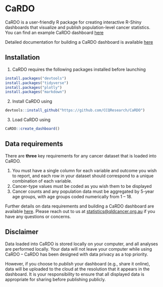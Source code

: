 
<!-- README.md is generated from README.Rmd. Please edit that file -->

# CaRDO

<!-- badges: start -->
<!-- badges: end -->

CaRDO is a user-friendly R package for creating interactive R-Shiny
dashboards that visualize and publish population-level cancer
statistics. You can find an example CaRDO dashboard <a
href="https://cancerqld.org.au/research/queensland-cancer-statistics/queensland-cancer-statistics-online-qcsol/"
target="_blank">here</a>

Detailed documentation for building a CaRDO dashboard is available
[here](https://ccqresearch.github.io/CaRDO-Handbook/)

## Installation

1.  CaRDO requires the following packages installed before launching

``` r
install.packages("devtools")
install.packages("tidyverse")
install.packages("plotly")
install.packages("markdown")
```

2.  Install CaRDO using

``` r
devtools::install_github("https://github.com/CCQResearch/CaRDO")
```

3.  Load CaRDO using

``` r
CaRDO::create_dashboard()
```

## Data requirements

There are **three** key requirements for any cancer dataset that is
loaded into CaRDO.

1.  You must have a single column for each variable and outcome you wish
    to report, and each row in your dataset should correspond to a
    unique combination of each variable.
2.  Cancer-type values must be coded as you wish them to be displayed
3.  Cancer counts and any population data must be aggregated by 5-year
    age groups, with age groups coded numerically from 1 – 18.

Further details on data requirements and building a CaRDO dashboard are
available [here](https://ccqresearch.github.io/CaRDO-Handbook/). Please
reach out to us at <statistics@qldcancer.org.au> if you have any
questions or concerns.

## Disclaimer

Data loaded into CaRDO is stored locally on your computer, and all
analyses are performed locally. Your data will not leave your computer
while using CaRDO – CaRDO has been designed with data privacy as a top
priority.

However, if you choose to *publish* your dashboard (e.g., share it
online), data will be uploaded to the cloud at the resolution that it
appears in the dashboard. It is your responsibility to ensure that all
displayed data is appropriate for sharing before publishing publicly.
